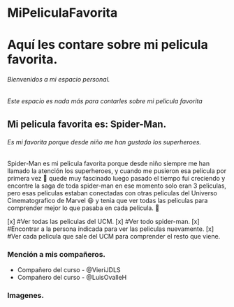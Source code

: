 # MiPeliculaFavorita
 
# Aquí les contare sobre mi pelicula favorita.
###### Bienvenidos a mi espacio personal.
###### Este espacio es nada más para contarles sobre mi pelicula favorita
## Mi pelicula favorita es: Spider-Man.
###### Es mi favorita porque desde niño me han gustado los superheroes.

<p>Spider-Man es mi pelicula favorita porque desde niño siempre me han llamado la atención los superheroes, y cuando me pusieron esa pelicula por primera vez 👀 quede muy fascinado luego pasado el tiempo fui creciendo y encontre la saga de toda spider-man en ese momento solo eran 3 peliculas, pero esas peliculas estaban conectadas con otras peliculas del Universo Cinematografico de Marvel 😆 y tenia que ver todas las peliculas para comprender mejor lo que pasaba en cada pelicula. 🤨</p>

[x] #Ver todas las peliculas del UCM.
[x] #Ver todo spider-man.
[x] #Encontrar a la persona indicada para ver las peliculas nuevamente.
[x] #Ver cada pelicula que sale del UCM para comprender el resto que viene.

### Mención a mis compañeros.

- Compañero del curso - @VieriJDLS
- Compañero del curso - @LuisOvalleH

### Imagenes.
 <a href="https://i0.wp.com/hipertextual.com/wp-content/uploads/2021/08/spider-man1.jpg?fit=1920%2C1080&ssl=1"></a>
<a href="https://c8.alamy.com/compes/k379ft/spider-man-us-2002-k379ft.jpg"></a>
